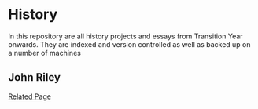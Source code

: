 History
===

In this repository are all history projects and essays from Transition Year onwards. They are indexed and version controlled as well as backed up on a number of machines

## John Riley

[Related Page](https://github.com/adam-burke0/history/tree/master/John%20Riley)
